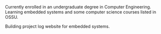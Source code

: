 Currently enrolled in an undergraduate degree in Computer Engineering. Learning embedded systems and some computer science courses listed in OSSU. 

Building project log website for embedded systems.
